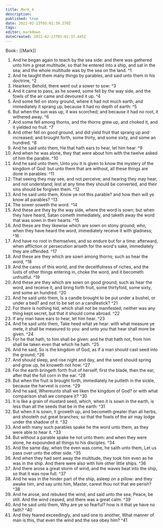 ```yaml
---
title: Mark_4
description: 
published: true
date: 2022-02-23T05:01:39.270Z
tags: 
editor: markdown
dateCreated: 2022-02-23T05:01:37.445Z
---
```


 Book:: [[Mark]]
 1. And he began again to teach by the sea side: and there was gathered unto him a great multitude, so that he entered into a ship, and sat in the sea; and the whole multitude was by the sea on the land. ^1
 2. And he taught them many things by parables, and said unto them in his doctrine, ^2
 3. Hearken; Behold, there went out a sower to sow: ^3
 4. And it came to pass, as he sowed, some fell by the way side, and the fowls of the air came and devoured it up. ^4
 5. And some fell on stony ground, where it had not much earth; and immediately it sprang up, because it had no depth of earth: ^5
 6. But when the sun was up, it was scorched; and because it had no root, it withered away. ^6
 7. And some fell among thorns, and the thorns grew up, and choked it, and it yielded no fruit. ^7
 8. And other fell on good ground, and did yield fruit that sprang up and increased; and brought forth, some thirty, and some sixty, and some an hundred. ^8
 9. And he said unto them, He that hath ears to hear, let him hear. ^9
 10. And when he was alone, they that were about him with the twelve asked of him the parable. ^10
 11. And he said unto them, Unto you it is given to know the mystery of the kingdom of God: but unto them that are without, all these things are done in parables: ^11
 12. That seeing they may see, and not perceive; and hearing they may hear, and not understand; lest at any time they should be converted, and their sins should be forgiven them. ^12
 13. And he said unto them, Know ye not this parable? and how then will ye know all parables? ^13
 14. The sower soweth the word. ^14
 15. And these are they by the way side, where the word is sown; but when they have heard, Satan cometh immediately, and taketh away the word that was sown in their hearts. ^15
 16. And these are they likewise which are sown on stony ground; who, when they have heard the word, immediately receive it with gladness; ^16
 17. And have no root in themselves, and so endure but for a time: afterward, when affliction or persecution ariseth for the word's sake, immediately they are offended. ^17
 18. And these are they which are sown among thorns; such as hear the word, ^18
 19. And the cares of this world, and the deceitfulness of riches, and the lusts of other things entering in, choke the word, and it becometh unfruitful. ^19
 20. And these are they which are sown on good ground; such as hear the word, and receive it, and bring forth fruit, some thirtyfold, some sixty, and some an hundred. ^20
 21. And he said unto them, Is a candle brought to be put under a bushel, or under a bed? and not to be set on a candlestick? ^21
 22. For there is nothing hid, which shall not be manifested; neither was any thing kept secret, but that it should come abroad. ^22
 23. If any man have ears to hear, let him hear. ^23
 24. And he said unto them, Take heed what ye hear: with what measure ye mete, it shall be measured to you: and unto you that hear shall more be given. ^24
 25. For he that hath, to him shall be given: and he that hath not, from him shall be taken even that which he hath. ^25
 26. And he said, So is the kingdom of God, as if a man should cast seed into the ground; ^26
 27. And should sleep, and rise night and day, and the seed should spring and grow up, he knoweth not how. ^27
 28. For the earth bringeth forth fruit of herself; first the blade, then the ear, after that the full corn in the ear. ^28
 29. But when the fruit is brought forth, immediately he putteth in the sickle, because the harvest is come. ^29
 30. And he said, Whereunto shall we liken the kingdom of God? or with what comparison shall we compare it? ^30
 31. It is like a grain of mustard seed, which, when it is sown in the earth, is less than all the seeds that be in the earth: ^31
 32. But when it is sown, it groweth up, and becometh greater than all herbs, and shooteth out great branches; so that the fowls of the air may lodge under the shadow of it. ^32
 33. And with many such parables spake he the word unto them, as they were able to hear it. ^33
 34. But without a parable spake he not unto them: and when they were alone, he expounded all things to his disciples. ^34
 35. And the same day, when the even was come, he saith unto them, Let us pass over unto the other side. ^35
 36. And when they had sent away the multitude, they took him even as he was in the ship. And there were also with him other little ships. ^36
 37. And there arose a great storm of wind, and the waves beat into the ship, so that it was now full. ^37
 38. And he was in the hinder part of the ship, asleep on a pillow: and they awake him, and say unto him, Master, carest thou not that we perish? ^38
 39. And he arose, and rebuked the wind, and said unto the sea, Peace, be still. And the wind ceased, and there was a great calm. ^39
 40. And he said unto them, Why are ye so fearful? how is it that ye have no faith? ^40
 41. And they feared exceedingly, and said one to another, What manner of man is this, that even the wind and the sea obey him? ^41
